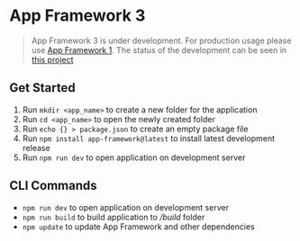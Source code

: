 # App Framework 3

> App Framework 3 is under development. For production usage please use [App Framework 1](https://github.com/scriptPilot/app-framework). The status of the development can be seen in [this project](https://github.com/scriptPilot/app-framework/projects/16)

## Get Started

1. Run `mkdir <app_name>` to create a new folder for the application
2. Run `cd <app_name>` to open the newly created folder
3. Run `echo {} > package.json` to create an empty package file
4. Run `npm install app-framework@latest` to install latest development release
5. Run `npm run dev` to open application on development server

## CLI Commands

- `npm run dev` to open application on development server
- `npm run build` to build application to */build* folder
- `npm update` to update App Framework and other dependencies
